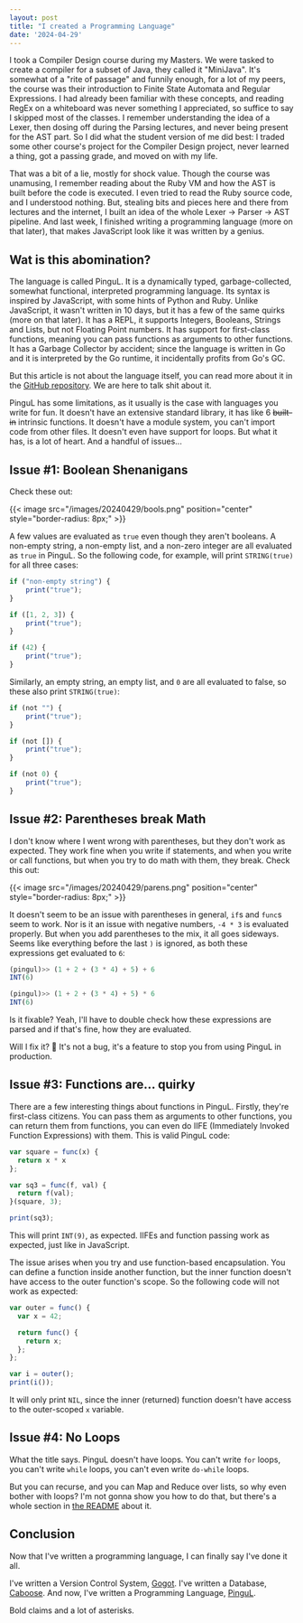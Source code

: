 ```yaml
---
layout: post
title: "I created a Programming Language"
date: '2024-04-29'
---
```


I took a Compiler Design course during my Masters. We were tasked to create a compiler for a subset of Java, they called it "MiniJava". It's somewhat of a "rite of passage"
and funnily enough, for a lot of my peers, the course was their introduction to Finite State Automata and Regular Expressions. I had already been familiar with these concepts,
and reading RegEx on a whiteboard was never something I appreciated, so suffice to say I skipped most of the classes. I remember understanding the idea of a Lexer,
then dosing off during the Parsing lectures, and never being present for the AST part. So I did what the student version of me did best: 
I traded some other course's project for the Compiler Design project, never learned a thing, got a passing grade, and moved on with my life.

That was a bit of a lie, mostly for shock value. Though the course was unamusing, I remember reading about the Ruby VM and how the AST is built before
the code is executed. I even tried to read the Ruby source code, and I understood nothing. But, stealing bits and pieces here and there from lectures and the internet,
I built an idea of the whole Lexer -> Parser -> AST pipeline. And last week, I finished writing a programming language (more on that later), that makes JavaScript look like
it was written by a genius.

## Wat is this abomination?

The language is called PinguL. It is a dynamically typed, garbage-collected, somewhat functional, interpreted programming language. Its syntax is inspired by JavaScript,
with some hints of Python and Ruby. Unlike JavaScript, it wasn't written in 10 days, but it has a few of the same quirks (more on that later). It has a REPL, it supports
Integers, Booleans, Strings and Lists, but not Floating Point numbers. It has support for first-class functions, meaning you can pass functions as arguments to other functions.
It has a Garbage Collector by accident; since the language is written in Go and it is interpreted by the Go runtime, it incidentally profits from Go's GC.

But this article is not about the language itself, you can read more about it in the [GitHub repository](https://github.com/aziflaj/pingul). We are here to talk shit about it.

PinguL has some limitations, as it usually is the case with languages you write for fun. It doesn't have an extensive standard library, it has like 6 ~~built-in~~ intrinsic functions.
It doesn't have a module system, you can't import code from other files. It doesn't even have support for loops. But what it has, is a lot of heart. And a handful of issues...

## Issue #1: Boolean Shenanigans

Check these out:

{{< image src="/images/20240429/bools.png" position="center" style="border-radius: 8px;" >}}

A few values are evaluated as `true` even though they aren't booleans. A non-empty string, a non-empty list, and a non-zero integer are all evaluated as `true` in PinguL. So
the following code, for example, will print `STRING(true)` for all three cases:

```javascript
if ("non-empty string") {
    print("true");
}

if ([1, 2, 3]) {
    print("true");
}

if (42) {
    print("true");
}
```

Similarly, an empty string, an empty list, and `0` are all evaluated to false, so these also print `STRING(true)`:

```javascript
if (not "") {
    print("true");
}

if (not []) {
    print("true");
}

if (not 0) {
    print("true");
}
```

## Issue #2: Parentheses break Math

I don't know where I went wrong with parentheses, but they don't work as expected. They work fine when you write if statements, and when you write or call functions, but when you
try to do math with them, they break. Check this out:

{{< image src="/images/20240429/parens.png" position="center" style="border-radius: 8px;" >}}

It doesn't seem to be an issue with parentheses in general, `if`s and `func`s seem to work. Nor is it an issue with negative numbers, `-4 * 3` is evaluated properly. But when you
add parentheses to the mix, it all goes sideways. Seems like everything before the last `)` is ignored, as both these expressions get evaluated to `6`:

```javascript
(pingul)>> (1 + 2 + (3 * 4) + 5) + 6
INT(6)

(pingul)>> (1 + 2 + (3 * 4) + 5) * 6
INT(6)
```

Is it fixable? Yeah, I'll have to double check how these expressions are parsed and if that's fine, how they are evaluated.

Will I fix it? :slightly_smiling_face: It's not a bug, it's a feature to stop you from using PinguL in production.

## Issue #3: Functions are... quirky

There are a few interesting things about functions in PinguL. Firstly, they're first-class citizens. You can pass them as arguments to other functions, you can return them from functions,
you can even do IIFE (Immediately Invoked Function Expressions) with them. This is valid PinguL code:

```javascript
var square = func(x) {
  return x * x
};

var sq3 = func(f, val) {
  return f(val);
}(square, 3);

print(sq3);
```

This will print `INT(9)`, as expected. IIFEs and function passing work as expected, just like in JavaScript.

The issue arises when you try and use function-based encapsulation. You can define a function inside another function, but the inner function doesn't have access to the outer function's scope.
So the following code will not work as expected:

```javascript
var outer = func() {
  var x = 42;

  return func() {
    return x;
  };
};

var i = outer();
print(i());
```

It will only print `NIL`, since the inner (returned) function doesn't have access to the outer-scoped `x` variable.

## Issue #4: No Loops

What the title says. PinguL doesn't have loops. You can't write `for` loops, you can't write `while` loops, you can't even write `do-while` loops. 

But you can recurse, and you can Map and Reduce over lists, so why even bother with loops? I'm not gonna show you how to do that,
but there's a whole section in [the README](https://github.com/aziflaj/pingul/?tab=readme-ov-file#loops) about it.

## Conclusion

Now that I've written a programming language, I can finally say I've done it all.

I've written a Version Control System, [Gogot](https://github.com/aziflaj/gogot). 
I've written a Database, [Caboose](https://github.com/aziflaj/caboose/).
And now, I've written a Programming Language, [PinguL](https://github.com/aziflaj/pingul/).

Bold claims and a lot of asterisks.
